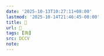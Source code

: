 ```yaml
---
date: '2025-10-13T10:27:11+08:00'
lastmod: '2025-10-14T21:46:45-08:00'
title: 􁰿
url: 􁰿
tags: [詢]
src: DCCV
note:
---
```

